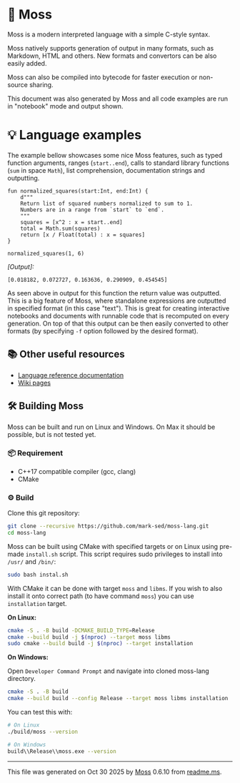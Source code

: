 
# 🌿 Moss

Moss is a modern interpreted language with a simple C-style syntax.

Moss natively supports generation of output in many formats, such as Markdown,
HTML and others. New formats and convertors can be also easily added.

Moss can also be compiled into bytecode for faster execution or non-source
sharing.

This document was also generated by Moss and all code examples are run in
"notebook" mode and output shown.

# 💡 Language examples

The example bellow showcases some nice Moss features, such as typed function
arguments, ranges (`start..end`), calls to standard library functions (`sum` in
space `Math`), list comprehension, documentation strings and outputting.
```moss
fun normalized_squares(start:Int, end:Int) {
    d"""
    Return list of squared numbers normalized to sum to 1.
    Numbers are in a range from `start` to `end`.
    """
    squares = [x^2 : x = start..end]
    total = Math.sum(squares)
    return [x / Float(total) : x = squares]
}
```
```moss
normalized_squares(1, 6)
```
_[Output]:_
```
[0.018182, 0.072727, 0.163636, 0.290909, 0.454545]
```

As seen above in output for this function the return value was outputted.
This is a big feature of Moss, where standalone expressions are outputted in
specified format (in this case "text"). This is great for creating interactive
notebooks and documents with runnable code that is recomputed on every
generation. On top of that this output can be then easily converted to other
formats (by specifying `-f` option followed by the desired format).

## 📚 Other useful resources

* [Language reference documentation](https://github.com/mark-sed/moss-lang/tree/main/docs/language-reference)
* [Wiki pages](https://github.com/mark-sed/moss-lang/wiki)

## 🛠️ Building Moss

Moss can be built and run on Linux and Windows. On Max it should be possible,
but is not tested yet.

### 📦 Requirement
* C++17 compatible compiler (gcc, clang)
* CMake

### ⚙️ Build

Clone this git repository:
```sh
git clone --recursive https://github.com/mark-sed/moss-lang.git
cd moss-lang
```

Moss can be built using CMake with specified targets or on Linux using pre-made
`install.sh` script. This script requires sudo privileges to install into
`/usr/` and `/bin/`:
```sh
sudo bash instal.sh
```

With CMake it can be done with target `moss` and `libms`. If you wish to also
install it onto correct path (to have command `moss`) you can use `installation`
target.

__On Linux:__
```sh
cmake -S . -B build -DCMAKE_BUILD_TYPE=Release
cmake --build build -j $(nproc) --target moss libms
sudo cmake --build build -j $(nproc) --target installation
```

__On Windows:__

Open `Developer Command Prompt` and navigate into cloned moss-lang directory. 
```sh
cmake -S . -B build
cmake --build build --config Release --target moss libms installation
```

You can test this with:
```sh
# On Linux
./build/moss --version

# On Windows
build\\Release\\moss.exe --version
```

-----
This file was generated on Oct 30 2025 by 
[Moss](https://github.com/mark-sed/moss-lang) 0.6.10 from 
[readme.ms](https://github.com/mark-sed/moss-lang/blob/main/docs/readme.ms).
